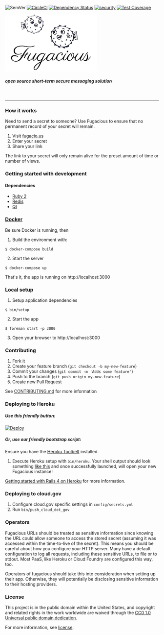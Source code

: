 ![SemVer](https://img.shields.io/badge/version-v0.1.0-green.svg)
[![CircleCI](https://circleci.com/gh/fugacious/fugacious/tree/master.svg?style=svg)](https://circleci.com/gh/fugacious/fugacious/tree/master)
[![Dependency Status](https://gemnasium.com/fugacious/fugacious.svg)](https://gemnasium.com/fugacious/fugacious)
[![security](https://hakiri.io/github/fugacious/fugacious/master.svg)](https://hakiri.io/github/fugacious/fugacious/master)
[![Test Coverage](https://api.codeclimate.com/v1/badges/897245dd5fe511fd5333/test_coverage)](https://codeclimate.com/github/fugacious/fugacious/test_coverage)

![Fugacious](https://raw.githubusercontent.com/fugacious/fugacious/dev/app/assets/images/logo-small.png)
##### open source short-term secure messaging solution
&nbsp;
* * *

### How it works

Need to send a secret to someone? Use Fugacious to ensure that no permanent record of your secret will remain. 

1. Visit [fugacio.us](https://fugacio.us)
2. Enter your secret
3. Share your link 

The link to your secret will only remain alive for the preset amount of time or number of views.


### Getting started with development

#### Dependencies
- [Ruby 2](https://www.ruby-lang.org)
- [Redis](https://redis.io)
- [Qt](https://www.qt.io)

### [Docker](https://www.docker.com)

Be sure Docker is running, then

1. Build the environment with:
```
$ docker-compose build
```

2. Start the server
```
$ docker-compose up
```

That's it, the app is running on http://localhost:3000

### Local setup

1. Setup application dependencies
```
$ bin/setup
```

2. Start the app
```
$ foreman start -p 3000
```

3. Open your browser to http://localhost:3000


### Contributing

1. Fork it
2. Create your feature branch (`git checkout -b my-new-feature`)
3. Commit your changes (`git commit -m 'Adds some feature'`)
4. Push to the branch (`git push origin my-new-feature`)
5. Create new Pull Request

See [CONTRIBUTING.md](CONTRIBUTING.md) for more information

### Deploying to Heroku

##### Use this friendly button:
[![Deploy](https://www.herokucdn.com/deploy/button.svg)](https://heroku.com/deploy?template=https://github.com/fugacious/fugacious)

##### Or, use our friendly bootstrap script:
Ensure you have the [Heroku Toolbelt](https://devcenter.heroku.com/articles/heroku-command-line) installed.

1. Execute Heroku setup with `bin/heroku`. Your shell output should look something [like this](https://gist.github.com/amoose/a955ec21a085ab087641044240314abb) and once successfully launched, will open your new Fugacious instance!

[Getting started with Rails 4 on Heroku](https://devcenter.heroku.com/articles/getting-started-with-rails4) for more information.

### Deploying to cloud.gov

1. Configure cloud.gov specific settings in `config/secrets.yml`
1. Run `bin/push_cloud_dot_gov`

### Operators

Fugacious URLs should be treated as sensitive information since knowing the URL
could allow someone to access the stored secret (assuming it was accessed
within the time-to-live of the secret). This means you should be careful about
how you configure your HTTP server. Many have a default configuration to log
all requests, including these sensitive URLs, to file or to stdout. Most PaaS,
like Heroku or Cloud Foundry are configured this way, too.

Operators of fugacious should take this into consideration when setting up
their app. Otherwise, they will potentially be disclosing sensitive information
to their hosting providers.


### License

This project is in the public domain within the United States, and
copyright and related rights in the work worldwide are waived through
the [CC0 1.0 Universal public domain dedication](https://creativecommons.org/publicdomain/zero/1.0/).

For more information, see [license](https://github.com/fugacious/fugacious/blob/dev/LICENSE.md).
